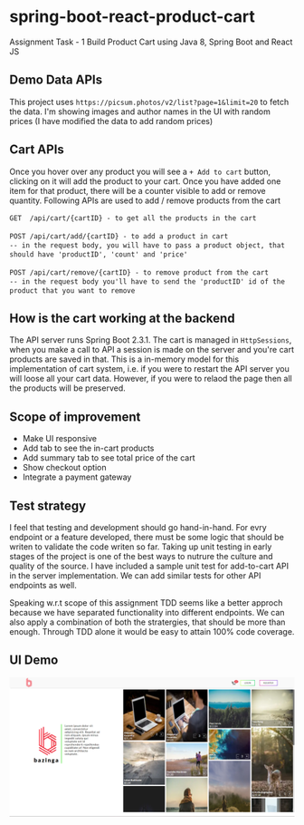 # spring-boot-react-product-cart
Assignment Task - 1 Build Product Cart using Java 8, Spring Boot and React JS

## Demo Data APIs
This project uses `https://picsum.photos/v2/list?page=1&limit=20` to fetch the data.
I'm showing images and author names in the UI with random prices (I have modified the data to add random prices)

## Cart APIs
Once you hover over any product you will see a `+ Add to cart` button, clicking on it will add the product to your cart.
Once you have added one item for that product, there will be a counter visible to add or remove quantity.
Following APIs are used to add / remove products from the cart

```
GET  /api/cart/{cartID} - to get all the products in the cart

POST /api/cart/add/{cartID} - to add a product in cart
-- in the request body, you will have to pass a product object, that should have 'productID', 'count' and 'price'

POST /api/cart/remove/{cartID} - to remove product from the cart
-- in the request body you'll have to send the 'productID' id of the product that you want to remove
```

## How is the cart working at the backend
 The API server runs Spring Boot 2.3.1. The cart is managed in `HttpSessions`, when you make a call to API 
 a session is made on the server and you're cart products are saved in that. This is a in-memory model for this implementation
 of cart system, i.e. if you were to restart the API server you will loose all your cart data. However, if you were to relaod the page then all the products will be preserved.

## Scope of improvement 
* Make UI responsive
* Add tab to see the in-cart products 
* Add summary tab to see total price of the cart
* Show checkout option
* Integrate a payment gateway 

## Test strategy
I feel that testing and development should go hand-in-hand. For evry endpoint or a feature developed, there must be 
some logic that should be writen to validate the code writen so far. Taking up unit testing in early stages of the project is
one of the best ways to nutrure the culture and quality of the source. I have included a sample unit test for add-to-cart API in the server implementation. We can add similar tests for other API endpoints as well. 

Speaking w.r.t scope of this assignment TDD seems like a better approch because we have separated functionality into different endpoints. We can also apply a combination of both the stratergies, that should be more than enough. Through TDD alone it would be easy to attain 100% code coverage. 

 ## UI Demo
 ![Demo UI Image](https://github.com/AdiUser/spring-boot-react-product-cart/blob/master/cart-client/public/ui-demo.png)
